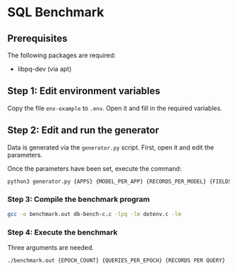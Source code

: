 # SQL Benchmark

## Prerequisites

The following packages are required:

- libpq-dev (via apt)

## Step 1: Edit environment variables

Copy the file `env-example` to `.env`. Open it and fill in the required variables.

## Step 2: Edit and run the generator

Data is generated via the `generator.py` script. First, open it and edit the parameters.

Once the parameters have been set, execute the command:

```bash
python3 generator.py {APPS} {MODEL_PER_APP} {RECORDS_PER_MODEL} {FIELDS_PERO_MODEL}
```

### Step 3: Compile the benchmark program

```bash
gcc -o benchmark.out db-bench-c.c -lpq -lm dotenv.c -lm
```

### Step 4: Execute the benchmark

Three arguments are needed.

```bash
./benchmark.out {EPOCH_COUNT} {QUERIES_PER_EPOCH} {RECORDS PER QUERY}
```
